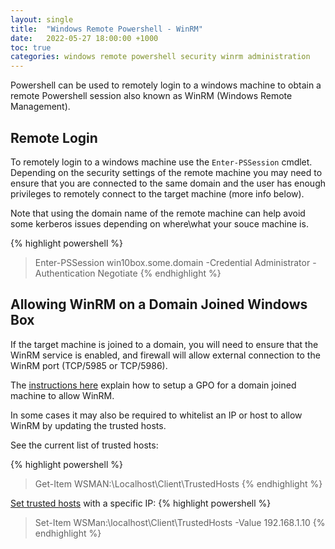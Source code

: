 ```yaml
---
layout: single
title:  "Windows Remote Powershell - WinRM"
date:   2022-05-27 18:00:00 +1000
toc: true
categories: windows remote powershell security winrm administration
---
```


Powershell can be used to remotely login to a windows machine to obtain a remote Powershell session also known as WinRM (Windows Remote Management).

## Remote Login

To remotely login to a windows machine use the `Enter-PSSession` cmdlet.  Depending on the security settings of the remote machine you may need to ensure that you are connected to the same domain and the user has enough privileges to remotely connect to the target machine (more info below).

Note that using the domain name of the remote machine can help avoid some kerberos issues depending on where\what your souce machine is.

{% highlight powershell %}
> Enter-PSSession win10box.some.domain -Credential Administrator -Authentication Negotiate
{% endhighlight %}

## Allowing WinRM on a Domain Joined Windows Box

If the target machine is joined to a domain, you will need to ensure that the WinRM service is enabled, and firewall will allow external connection to the WinRM port (TCP/5985 or TCP/5986).

The [instructions here][enable-winrm-gpo] explain how to setup a GPO for a domain joined machine to allow WinRM.

In some cases it may also be required to whitelist an IP or host to allow WinRM by updating the trusted hosts.

See the current list of trusted hosts:

{% highlight powershell %}
> Get-Item WSMAN:\Localhost\Client\TrustedHosts
{% endhighlight %}

[Set trusted hosts][set-trusted-hosts]  with a specific IP:
{% highlight powershell %}
> Set-Item WSMan:\localhost\Client\TrustedHosts -Value 192.168.1.10
{% endhighlight %}


[enable-winrm-gpo]: https://support.auvik.com/hc/en-us/articles/204424994-How-to-enable-WinRM-with-domain-controller-Group-Policy-for-WMI-monitoring
[set-trusted-hosts]: https://docs.microsoft.com/en-us/powershell/module/microsoft.powershell.core/about/about_remote_troubleshooting?view=powershell-7.2